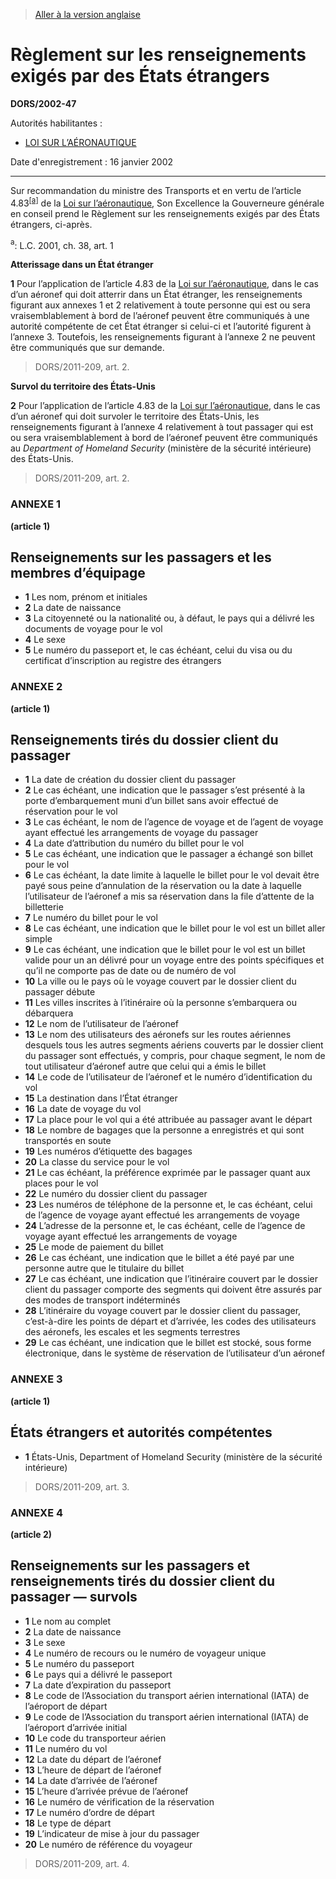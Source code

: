 > [Aller à la version anglaise](/en/Regulations/Statutory%20Orders%20and%20Regulations/2002/47.md)

# Règlement sur les renseignements exigés par des États étrangers

**DORS/2002-47**

Autorités habilitantes : 
- [LOI SUR L’AÉRONAUTIQUE](/fr/Lois/Lois%20révisées%20du%20Canada/A/A-2.md)

Date d'enregistrement : 16 janvier 2002

----------

Sur recommandation du ministre des Transports et en vertu de l’article 4.83<sup><a href='#footnotea_f'>[a]</a></sup> de la [Loi sur l’aéronautique](/fr/Lois/Lois%20révisées%20du%20Canada/A/A-2.md), Son Excellence la Gouverneure générale en conseil prend le Règlement sur les renseignements exigés par des États étrangers, ci-après.

<a name='footnotea_f'><sup>a</sup></a>: L.C. 2001, ch. 38, art. 1<br />




**Atterissage dans un État étranger**

**1** Pour l’application de l’article 4.83 de la [Loi sur l’aéronautique](/fr/Lois/Lois%20révisées%20du%20Canada/A/A-2.md), dans le cas d’un aéronef qui doit atterrir dans un État étranger, les renseignements figurant aux annexes 1 et 2 relativement à toute personne qui est ou sera vraisemblablement à bord de l’aéronef peuvent être communiqués à une autorité compétente de cet État étranger si celui-ci et l’autorité figurent à l’annexe 3. Toutefois, les renseignements figurant à l’annexe 2 ne peuvent être communiqués que sur demande.
> DORS/2011-209, art. 2.





**Survol du territoire des États-Unis**

**2** Pour l’application de l’article 4.83 de la [Loi sur l’aéronautique](/fr/Lois/Lois%20révisées%20du%20Canada/A/A-2.md), dans le cas d’un aéronef qui doit survoler le territoire des États-Unis, les renseignements figurant à l’annexe 4 relativement à tout passager qui est ou sera vraisemblablement à bord de l’aéronef peuvent être communiqués au *Department of Homeland Security* (ministère de la sécurité intérieure) des États-Unis.
> DORS/2011-209, art. 2.





### **ANNEXE 1** 
**(article 1)**

## Renseignements sur les passagers et les membres d’équipage

- **1** Les nom, prénom et initiales
- **2** La date de naissance
- **3** La citoyenneté ou la nationalité ou, à défaut, le pays qui a délivré les documents de voyage pour le vol
- **4** Le sexe
- **5** Le numéro du passeport et, le cas échéant, celui du visa ou du certificat d’inscription au registre des étrangers



### **ANNEXE 2** 
**(article 1)**

## Renseignements tirés du dossier client du passager

- **1** La date de création du dossier client du passager
- **2** Le cas échéant, une indication que le passager s’est présenté à la porte d’embarquement muni d’un billet sans avoir effectué de réservation pour le vol
- **3** Le cas échéant, le nom de l’agence de voyage et de l’agent de voyage ayant effectué les arrangements de voyage du passager
- **4** La date d’attribution du numéro du billet pour le vol
- **5** Le cas échéant, une indication que le passager a échangé son billet pour le vol
- **6** Le cas échéant, la date limite à laquelle le billet pour le vol devait être payé sous peine d’annulation de la réservation ou la date à laquelle l’utilisateur de l’aéronef a mis sa réservation dans la file d’attente de la billetterie
- **7** Le numéro du billet pour le vol
- **8** Le cas échéant, une indication que le billet pour le vol est un billet aller simple
- **9** Le cas échéant, une indication que le billet pour le vol est un billet valide pour un an délivré pour un voyage entre des points spécifiques et qu’il ne comporte pas de date ou de numéro de vol
- **10** La ville ou le pays où le voyage couvert par le dossier client du passager débute
- **11** Les villes inscrites à l’itinéraire où la personne s’embarquera ou débarquera
- **12** Le nom de l’utilisateur de l’aéronef
- **13** Le nom des utilisateurs des aéronefs sur les routes aériennes desquels tous les autres segments aériens couverts par le dossier client du passager sont effectués, y compris, pour chaque segment, le nom de tout utilisateur d’aéronef autre que celui qui a émis le billet
- **14** Le code de l’utilisateur de l’aéronef et le numéro d’identification du vol
- **15** La destination dans l’État étranger
- **16** La date de voyage du vol
- **17** La place pour le vol qui a été attribuée au passager avant le départ
- **18** Le nombre de bagages que la personne a enregistrés et qui sont transportés en soute
- **19** Les numéros d’étiquette des bagages
- **20** La classe du service pour le vol
- **21** Le cas échéant, la préférence exprimée par le passager quant aux places pour le vol
- **22** Le numéro du dossier client du passager
- **23** Les numéros de téléphone de la personne et, le cas échéant, celui de l’agence de voyage ayant effectué les arrangements de voyage
- **24** L’adresse de la personne et, le cas échéant, celle de l’agence de voyage ayant effectué les arrangements de voyage
- **25** Le mode de paiement du billet
- **26** Le cas échéant, une indication que le billet a été payé par une personne autre que le titulaire du billet
- **27** Le cas échéant, une indication que l’itinéraire couvert par le dossier client du passager comporte des segments qui doivent être assurés par des modes de transport indéterminés
- **28** L’itinéraire du voyage couvert par le dossier client du passager, c’est-à-dire les points de départ et d’arrivée, les codes des utilisateurs des aéronefs, les escales et les segments terrestres
- **29** Le cas échéant, une indication que le billet est stocké, sous forme électronique, dans le système de réservation de l’utilisateur d’un aéronef



### **ANNEXE 3** 
**(article 1)**

## États étrangers et autorités compétentes

- **1** États-Unis, Department of Homeland Security (ministère de la sécurité intérieure)
> DORS/2011-209, art. 3.




### **ANNEXE 4** 
**(article 2)**

## Renseignements sur les passagers et renseignements tirés du dossier client du passager — survols

- **1** Le nom au complet
- **2** La date de naissance
- **3** Le sexe
- **4** Le numéro de recours ou le numéro de voyageur unique
- **5** Le numéro du passeport
- **6** Le pays qui a délivré le passeport
- **7** La date d’expiration du passeport
- **8** Le code de l’Association du transport aérien international (IATA) de l’aéroport de départ
- **9** Le code de l’Association du transport aérien international (IATA) de l’aéroport d’arrivée initial
- **10** Le code du transporteur aérien
- **11** Le numéro du vol
- **12** La date du départ de l’aéronef
- **13** L’heure de départ de l’aéronef
- **14** La date d’arrivée de l’aéronef
- **15** L’heure d’arrivée prévue de l’aéronef
- **16** Le numéro de vérification de la réservation
- **17** Le numéro d’ordre de départ
- **18** Le type de départ
- **19** L’indicateur de mise à jour du passager
- **20** Le numéro de référence du voyageur
> DORS/2011-209, art. 4.



